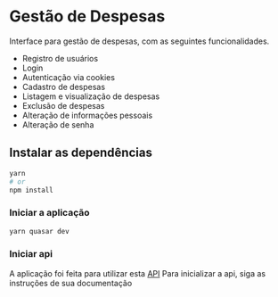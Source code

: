# Gestão de Despesas

Interface para gestão de despesas, com as seguintes funcionalidades.
- Registro de usuários
- Login
- Autenticação via cookies
- Cadastro de despesas
- Listagem e visualização de despesas
- Exclusão de despesas
- Alteração de informações pessoais
- Alteração de senha


## Instalar as dependências
```bash
yarn
# or
npm install
```

### Iniciar a aplicação
```bash
yarn quasar dev
```

### Iniciar api

A aplicação foi feita para utilizar esta [API](https://github.com/joaovitoralvares/gestao-despesas)
Para inicializar a api, siga as instruções de sua documentação


